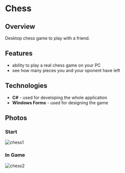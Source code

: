 ﻿# Chess

## Overview

Desktop chess game to play with a friend.

## Features

- ability to play a real chess game on your PC
- see how many pieces you and your oponent have left

## Technologies

- **C#** - used for developing the whole application
- **Windows Forms** - used for designing the game

## Photos

### Start
![chess1](https://user-images.githubusercontent.com/34892529/157746480-e559b5dc-cc54-4cef-956a-b567aa21b75b.PNG)

### In Game
![chess2](https://user-images.githubusercontent.com/34892529/157746497-dae69664-0844-48c6-b90d-4b2038e1b29d.PNG)
